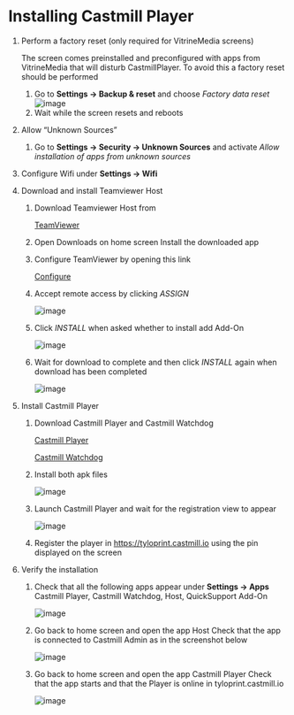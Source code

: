 # Installing Castmill Player

1. Perform a factory reset (only required for VitrineMedia screens)
   
   The screen comes preinstalled and preconfigured with apps from VitrineMedia
   that will disturb CastmillPlayer. To avoid this a factory reset should be performed 
   1. Go to **Settings -> Backup & reset** and choose *Factory data reset*
![image](https://user-images.githubusercontent.com/1486110/35231857-2d1b071e-ff9a-11e7-8b9b-857e90ec96c9.png)
   2. Wait while the screen resets and reboots
2. Allow “Unknown Sources”
   1. Go to **Settings -> Security -> Unknown Sources** and activate *Allow installation of apps from unknown sources*
3. Configure Wifi under **Settings -> Wifi**
4. Download and install Teamviewer Host
   1. Download Teamviewer Host from

      [TeamViewer](https://download.teamviewer.com/download/TeamViewerHost.apk)
   2. Open Downloads on home screen Install the downloaded app
   3. Configure TeamViewer by opening this link
      
      [Configure](https://get.teamviewer.com/tpdtv)
   4. Accept remote access by clicking *ASSIGN*
      
      ![image](https://user-images.githubusercontent.com/1486110/35231923-698163e2-ff9a-11e7-8997-f31025d37e0e.png)
   5. Click *INSTALL* when asked whether to install add Add-On
      
      ![image](https://user-images.githubusercontent.com/1486110/35231951-7c7f6a2a-ff9a-11e7-898a-5955033c9610.png)
   6. Wait for download to complete and then click *INSTALL* again when download has been completed
      
      ![image](https://user-images.githubusercontent.com/1486110/35232013-a2aec7f4-ff9a-11e7-9e90-9971278709db.png)
5. Install Castmill Player
   1. Download Castmill Player and Castmill Watchdog
      
      [Castmill Player](https://drive.google.com/uc?export=download&id=1e7J7zKvufMTuLPqCMXiJY3hPGXt0YtET)
      
      [Castmill Watchdog](https://drive.google.com/uc?export=download&id=1p_ZB2r6khCD_fD3O_GRqiW-QFGst1TIJ)
   2. Install both apk files
      
      ![image](https://user-images.githubusercontent.com/1486110/35232046-b61560fa-ff9a-11e7-82aa-720cb2670ccf.png)    
   3. Launch Castmill Player and wait for the registration view to appear
   
      ![image](https://user-images.githubusercontent.com/1486110/35232072-ca8acdfe-ff9a-11e7-8933-a8d73275c7fd.png)
   4. Register the player in https://tyloprint.castmill.io using the pin displayed on the screen
6. Verify the installation
   1. Check that all the following apps appear under **Settings -> Apps**
      Castmill Player, Castmill Watchdog, Host, QuickSupport Add-On
      
      ![image](https://user-images.githubusercontent.com/1486110/35232094-dd992e72-ff9a-11e7-91ee-efb325414a0a.png)
   2. Go back to home screen and open the app Host
      Check that the app is connected to Castmill Admin as in the screenshot below
      
      ![image](https://user-images.githubusercontent.com/1486110/35232109-ec97488c-ff9a-11e7-885c-8139589ea095.png)
   3. Go back to home screen and open the app Castmill Player
      Check that the app starts and that the Player is online in tyloprint.castmill.io
      
      ![image](https://user-images.githubusercontent.com/1486110/35232130-fd8917e2-ff9a-11e7-8e6c-55562cadf6d6.png)
